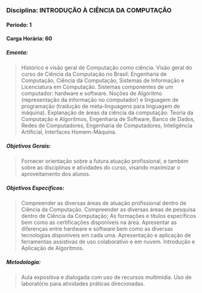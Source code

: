 ### Disciplina: INTRODUÇÃO À CIÊNCIA DA COMPUTAÇÃO
#### Periodo: 1
#### Carga Horária: 60
##### Ementa:
>Histórico e visão geral de Computação como ciência. Visão geral do curso de Ciência da Computação no Brasil: Engenharia de Computação, Ciência da Computação, Sistemas de Informação e Licenciatura em Computação. Sistemas componentes de um computador: hardware e software. Noções de Algoritmo (representação da informação no computador) e linguagem de programação (tradução de meta-linguagens para linguagem de máquina). Explanação de áreas da ciência da computação: Teoria da Computação e Algoritmos, Engenharia de Software, Banco de Dados, Redes de Computadores, Engenharia de Computadores, Inteligência Artificial, Interfaces Homem-Máquina.
##### Objetivos Gerais:
>Fornecer orientação sobre a futura atuação profissional, e também sobre as disciplinas e atividades do curso, visando maximizar o aproveitamento dos alunos.
##### Objetivos Específicos:
>Compreender as diversas áreas de atuação profissional dentro de Ciência da Computação. Compreender as diversas áreas de pesquisa dentro de Ciência da Computação; As formações e títulos específicos bem como as certificações disponíveis na área. Apresentar as diferenças entre hardware e software bem como as diversas tecnologias disponíveis em cada uma. Apresentação e aplicação de ferramentas assistivas de uso colaborativo e em nuvem. Introdução e Aplicação de Algoritmos.
##### Metodologia:
>Aula expositiva e dialogada com uso de recursos multimídia. Uso de laboratório para atividades práticas direcionadas.